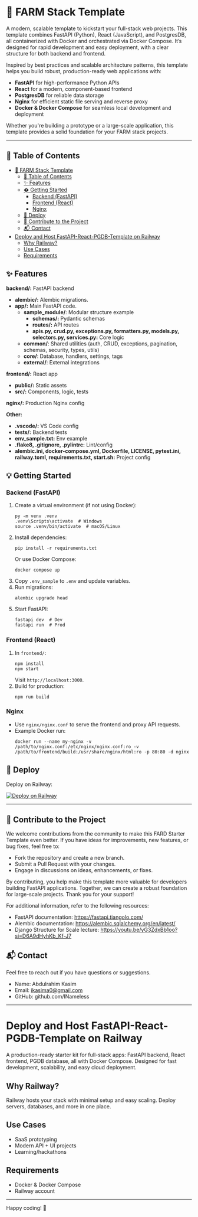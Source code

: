 # 🚀 FARM Stack Template

A modern, scalable template to kickstart your full-stack web projects. This template combines FastAPI (Python), React (JavaScript), and PostgresDB, all containerized with Docker and orchestrated via Docker Compose. It’s designed for rapid development and easy deployment, with a clear structure for both backend and frontend.

Inspired by best practices and scalable architecture patterns, this template helps you build robust, production-ready web applications with:
- **FastAPI** for high-performance Python APIs
- **React** for a modern, component-based frontend
- **PostgresDB** for reliable data storage
- **Nginx** for efficient static file serving and reverse proxy
- **Docker & Docker Compose** for seamless local development and deployment

Whether you're building a prototype or a large-scale application, this template provides a solid foundation for your FARM stack projects.

---


## 📑 Table of Contents
- [🚀 FARM Stack Template](#-farm-stack-template)
  - [📑 Table of Contents](#-table-of-contents)
  - [✨ Features](#-features)
  - [� Getting Started](#-getting-started)
    - [Backend (FastAPI)](#backend-fastapi)
    - [Frontend (React)](#frontend-react)
    - [Nginx](#nginx)
  - [🚀 Deploy](#-deploy)
  - [🤝 Contribute to the Project](#-contribute-to-the-project)
  - [📬 Contact](#-contact)
- [Deploy and Host FastAPI-React-PGDB-Template on Railway](#deploy-and-host-fastapi-react-pgdb-template-on-railway)
  - [Why Railway?](#why-railway)
  - [Use Cases](#use-cases)
  - [Requirements](#requirements)


## ✨ Features

**backend/:** FastAPI backend
- **alembic/:** Alembic migrations.
- **app/:** Main FastAPI code.
  - **sample_module/**: Modular structure example
    - **schemas/:** Pydantic schemas
    - **routes/:** API routes
    - **apis.py, crud.py, exceptions.py, formatters.py, models.py, selectors.py, services.py:** Core logic
  - **common/**: Shared utilities (auth, CRUD, exceptions, pagination, schemas, security, types, utils)
  - **core/**: Database, handlers, settings, tags
  - **external/**: External integrations

**frontend/:** React app
- **public/:** Static assets
- **src/:** Components, logic, tests

**nginx/:** Production Nginx config

**Other:**
- **.vscode/:** VS Code config
- **tests/:** Backend tests
- **env_sample.txt:** Env example
- **.flake8, .gitignore, .pylintrc:** Lint/config
- **alembic.ini, docker-compose.yml, Dockerfile, LICENSE, pytest.ini, railway.toml, requirements.txt, start.sh:** Project config

## 💡 Getting Started

### Backend (FastAPI)
1. Create a virtual environment (if not using Docker):
   ```shell
   py -m venv .venv
   .venv\Scripts\activate  # Windows
   source .venv/bin/activate  # macOS/Linux
   ```
2. Install dependencies:
   ```shell
   pip install -r requirements.txt
   ```
   Or use Docker Compose:
   ```shell
   docker compose up
   ```
3. Copy `.env_sample` to `.env` and update variables.
4. Run migrations:
   ```shell
   alembic upgrade head
   ```
5. Start FastAPI:
   ```shell
   fastapi dev  # Dev
   fastapi run  # Prod
   ```

### Frontend (React)
1. In `frontend/`:
   ```shell
   npm install
   npm start
   ```
   Visit `http://localhost:3000`.
2. Build for production:
   ```shell
   npm run build
   ```

### Nginx
- Use `nginx/nginx.conf` to serve the frontend and proxy API requests.
- Example Docker run:
  ```shell
  docker run --name my-nginx -v /path/to/nginx.conf:/etc/nginx/nginx.conf:ro -v /path/to/frontend/build:/usr/share/nginx/html:ro -p 80:80 -d nginx
  ```

## 🚀 Deploy

Deploy on Railway:

[![Deploy on Railway](https://railway.com/button.svg)](https://railway.com/deploy/xkVPKc?referralCode=uBTGZq)

---


## 🤝 Contribute to the Project

We welcome contributions from the community to make this FARD Starter Template even better. If you have ideas for improvements, new features, or bug fixes, feel free to:

- Fork the repository and create a new branch.
- Submit a Pull Request with your changes.
- Engage in discussions on ideas, enhancements, or fixes.

By contributing, you help make this template more valuable for developers building FastAPI applications. Together, we can create a robust foundation for large-scale projects. Thank you for your support!

For additional information, refer to the following resources:

- FastAPI documentation: https://fastapi.tiangolo.com/
- Alembic documentation: https://alembic.sqlalchemy.org/en/latest/
- Django Structure for Scale lecture: https://youtu.be/yG3ZdxBb1oo?si=D6A9dHyhKb_Kf-J7


## 📬 Contact

Feel free to reach out if you have questions or suggestions.

- Name: Abdulrahim Kasim
- Email: ikasima0@gmail.com
- GitHub: github.com/lNameless


---


# Deploy and Host FastAPI-React-PGDB-Template on Railway

A production-ready starter kit for full-stack apps: FastAPI backend, React frontend, PGDB database, all with Docker Compose. Designed for fast development, scalability, and easy cloud deployment.

## Why Railway?
Railway hosts your stack with minimal setup and easy scaling. Deploy servers, databases, and more in one place.

## Use Cases
- SaaS prototyping
- Modern API + UI projects
- Learning/hackathons

## Requirements
- Docker & Docker Compose
- Railway account

---

Happy coding! 🚀